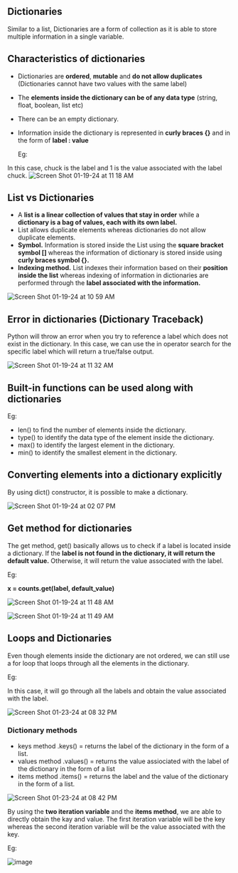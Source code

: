 ## Dictionaries
Similar to a list, Dictionaries are a form of collection as it is able to store multiple information in a single variable.

  ## Characteristics of dictionaries
  - Dictionaries are **ordered**, **mutable** and **do not allow duplicates** (Dictionaries cannot have two values with the same label)
  - The **elements inside the dictionary can be of any data type** (string, float, boolean, list etc)
  - There can be an empty dictionary.
  - Information inside the dictionary is represented in **curly braces {}** and in the form of **label : value**

    Eg:

  In this case, chuck is the label and 1 is the value associated with the label chuck.
  ![Screen Shot 01-19-24 at 11 18 AM](https://github.com/Fong20/Learning-repository/assets/150316121/28edd6d6-08cc-41b4-9f29-2632a456c16d)


  ## List vs Dictionaries
  - A **list is a linear collection of values that stay in order** while a **dictionary is a bag of values, each with its own label.**
  - List allows duplicate elements whereas dictionaries do not allow duplicate elements.
  - **Symbol.** Information is stored inside the List using the **square bracket symbol []** whereas the information of dictionary is stored inside using **curly braces symbol {}.**
  - **Indexing method.** List indexes their information based on their **position inside the list** whereas indexing of information in dictionaries are performed through the **label associated with the information.**


![Screen Shot 01-19-24 at 10 59 AM](https://github.com/Fong20/Learning-repository/assets/150316121/b9b730d0-228f-4f8b-87c8-b86fd1e9b805)

  ## Error in dictionaries (Dictionary Traceback)
  Python will throw an error when you try to reference a label which does not exist in the dictionary. In this case, we can use the in operator search for the specific label which will return a true/false output.

  ![Screen Shot 01-19-24 at 11 32 AM](https://github.com/Fong20/Learning-repository/assets/150316121/f65bfe2c-ebc3-45e6-8099-1e5d59a78d7f)

  ## Built-in functions can be used along with dictionaries
  Eg:

  - len() to find the number of elements inside the dictionary.
  - type() to identify the data type of the element inside the dictionary.
  - max() to identify the largest element in the dictionary.
  - min() to identify the smallest element in the dictionary.
  
  ## Converting elements into a dictionary explicitly
  By using dict() constructor, it is possible to make a dictionary.

  ![Screen Shot 01-19-24 at 02 07 PM](https://github.com/Fong20/Learning-repository/assets/150316121/c07fa33d-93cb-4078-afa4-1fc1ff41c12b)


  ## Get method for dictionaries
  The get method, get() basically allows us to check if a label is located inside a dictionary. If the **label is not found in the dictionary, it will return the default value.** Otherwise, it will return the value
  associated with the label.

  Eg:

  **x = counts.get(label, default_value)**

  ![Screen Shot 01-19-24 at 11 48 AM](https://github.com/Fong20/Learning-repository/assets/150316121/0100cdee-6fe7-48d3-93ed-65e7fd36837e)


![Screen Shot 01-19-24 at 11 49 AM](https://github.com/Fong20/Learning-repository/assets/150316121/739a1396-a9dc-45a4-85e1-d727d7de5ca6)

## Loops and Dictionaries
Even though elements inside the dictionary are not ordered, we can still use a for loop that loops through all the elements
in the dictionary.

Eg:

In this case, it will go through all the labels and obtain the value associated with the label.

![Screen Shot 01-23-24 at 08 32 PM](https://github.com/Fong20/Learning-repository/assets/150316121/fa97fe72-cbe1-4abf-ac62-597bda292000)

### Dictionary methods

- keys method .keys() = returns the label of the dictionary in the form of a list.
- values method .values() = returns the value assiociated with the label of the dictionary in the form of a list
- items method .items() = returns the label and the value of the dictionary in the form of a list.

![Screen Shot 01-23-24 at 08 42 PM](https://github.com/Fong20/Learning-repository/assets/150316121/51f3deca-59e0-459b-8b22-2a59a689a142)

By using the **two iteration variable** and the **items method**, we are able to directly obtain the kay and value.
The first iteration variable will be the key whereas the second iteration variable will be the value associated with the key.

Eg:

![image](https://github.com/Fong20/Learning-repository/assets/150316121/6d965ca1-209e-492a-a302-c693bcf3c559)




